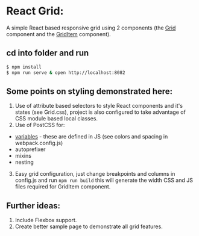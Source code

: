 # React Grid:
A simple React based responsive grid using 2 components (the [Grid](https://github.com/ettysekhon/react-grid/blob/master/src/client/components/Grid.js) component and the [GridItem](https://github.com/ettysekhon/react-grid/blob/master/src/client/components/GridItem.js) component).

## cd into folder and run

```bash
$ npm install
$ npm run serve & open http://localhost:8082
```

## Some points on styling demonstrated here:
1. Use of attribute based selectors to style React components and it's states (see Grid.css), project is also configured to take advantage of CSS module based local classes.
2. Use of PostCSS for:
  *	[variables](https://github.com/postcss/postcss-simple-vars) - these are defined in JS (see colors and spacing in webpack.config.js)
  * autoprefixer
  * mixins
  * nesting
3. Easy grid configuration, just change breakpoints and columns in config.js and run `npm run build` this will generate the width CSS and JS files required for GridItem component.

## Further ideas:
1. Include Flexbox support.
2. Create better sample page to demonstrate all grid features.
